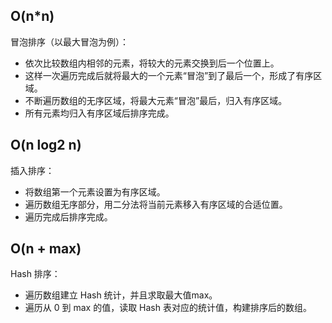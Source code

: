 ## O(n*n)
冒泡排序（以最大冒泡为例）：
* 依次比较数组内相邻的元素，将较大的元素交换到后一个位置上。
* 这样一次遍历完成后就将最大的一个元素“冒泡”到了最后一个，形成了有序区域。
* 不断遍历数组的无序区域，将最大元素“冒泡”最后，归入有序区域。
* 所有元素均归入有序区域后排序完成。  

## O(n log2 n)
插入排序：
* 将数组第一个元素设置为有序区域。
* 遍历数组无序部分，用二分法将当前元素移入有序区域的合适位置。
* 遍历完成后排序完成。

## O(n + max)
Hash 排序：
* 遍历数组建立 Hash 统计，并且求取最大值max。
* 遍历从 0 到 max 的值，读取 Hash 表对应的统计值，构建排序后的数组。